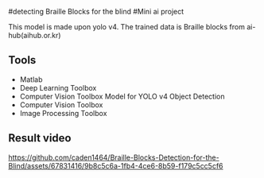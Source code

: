 #detecting Braille Blocks for the blind
#Mini ai project

This model is made upon yolo v4.
The trained data is Braille blocks from ai-hub(aihub.or.kr)

## Tools
- Matlab
- Deep Learning Toolbox
- Computer Vision Toolbox Model for YOLO v4 Object Detection
- Computer Vision Toolbox
- Image Processing Toolbox

## Result video

https://github.com/caden1464/Braille-Blocks-Detection-for-the-Blind/assets/67831416/9b8c5c6a-1fb4-4ce6-8b59-f179c5cc5cf6

